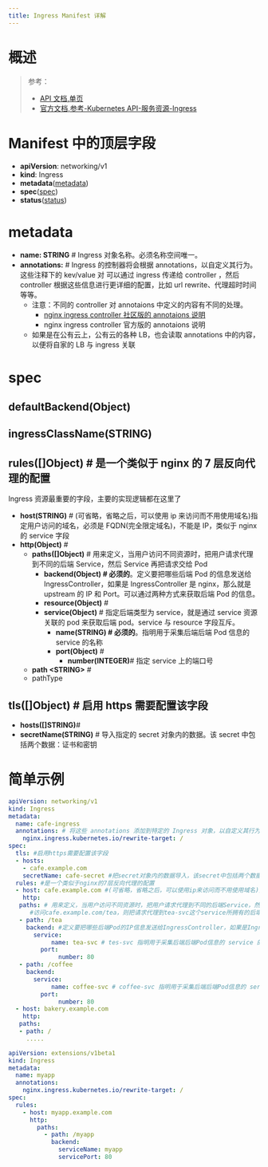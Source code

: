 ```yaml
---
title: Ingress Manifest 详解
---
```


# 概述

> 参考：
>
> - [API 文档,单页](https://kubernetes.io/docs/reference/generated/kubernetes-api/v1.21/#ingress-v1-networking-k8s-io)
> - [官方文档,参考-Kubernetes API-服务资源-Ingress](https://kubernetes.io/docs/reference/kubernetes-api/service-resources/ingress-v1/)

# Manifest 中的顶层字段

- **apiVersion**: networking/v1
- **kind**: Ingress
- **metadata**([metadata](#metadata))
- **spec**([spec](#spec))
- **status**([status](#status))

# metadata

- **name: STRING** # Ingress 对象名称。必须名称空间唯一。
- **annotations:** # Ingress 的控制器将会根据 annotations，以自定义其行为。这些注释下的 kev/value 对 可以通过 ingress 传递给 controller ，然后 controller 根据这些信息进行更详细的配置，比如 url rewrite、代理超时时间等等。
  - 注意：不同的 controller 对 annotaions 中定义的内容有不同的处理。
    - [nginx ingress controller 社区版的 annotaions 说明](https://kubernetes.github.io/ingress-nginx/user-guide/nginx-configuration/annotations/)
    - nginx ingress controller 官方版的 annotaions 说明
  - 如果是在公有云上，公有云的各种 LB，也会读取 annotations 中的内容，以便将自家的 LB 与 ingress 关联

# spec

## defaultBackend(Object)

## ingressClassName(STRING)

## rules([]Object) # 是一个类似于 nginx 的 7 层反向代理的配置

Ingress 资源最重要的字段，主要的实现逻辑都在这里了

- **host(STRING)** # (可省略，省略之后，可以使用 ip 来访问而不用使用域名)指定用户访问的域名，必须是 FQDN(完全限定域名)，不能是 IP，类似于 nginx 的 service 字段
- **http(Object)** #
  - **paths([]Object)** # 用来定义，当用户访问不同资源时，把用户请求代理到不同的后端 Service，然后 Service 再把请求交给 Pod
    - **backend(Object) # 必须的**。定义要把哪些后端 Pod 的信息发送给 IngressController，如果是 IngressController 是 nginx，那么就是 upstream 的 IP 和 Port。可以通过两种方式来获取后端 Pod 的信息。
    - **resource(Object)** #
    - **service(Object)** # 指定后端类型为 service，就是通过 service 资源关联的 pod 来获取后端 pod。service 与 resource 字段互斥。
      - **name(STRING) # 必须的**。指明用于采集后端后端 Pod 信息的 service 的名称
      - **port(Object)** #
        - **number(INTEGER)**# 指定 service 上的端口号
  - **path \<STRING>** #
  - pathType

## tls([]Object) # 启用 https 需要配置该字段

- **hosts([]STRING)**#
- **secretName(STRING)** # 导入指定的 secret 对象内的数据。该 secret 中包括两个数据：证书和密钥

# 简单示例

```yaml
apiVersion: networking/v1
kind: Ingress
metadata:
  name: cafe-ingress
  annotations: # 将这些 annotations 添加到特定的 Ingress 对象，以自定义其行为。
    nginx.ingress.kubernetes.io/rewrite-target: /
spec:
  tls: #启用https需要配置该字段
  - hosts:
    - cafe.example.com
    secretName: cafe-secret #把secret对象内的数据导入，该secret中包括两个数据：自签的证书和密钥，自签方式详见马哥的书《Kubernetes进阶实战》166页
  rules: #是一个类似于nginx的7层反向代理的配置
  - host: cafe.example.com #(可省略，省略之后，可以使用ip来访问而不用使用域名)指定用户访问的域名，必须是FQDN(完全限定域名)，不能是IP，类似于nginx的service字段
    http:
   paths: # 用来定义，当用户访问不同资源时，把用户请求代理到不同的后端Service，然后Service再把请求交给Pod
      #访问cafe.example.com/tea，则把请求代理到tea-svc这个service所拥有的后端pod上；访问cafe.example.com/coffee则把请求代理到名为coffee-svc这个service所拥有的后端pod上
   - path: /tea
     backend: #定义要把哪些后端Pod的IP信息发送给IngressController，如果是IngressController是nginx，那么这几个IP就是upstream的IP
       service:
            name: tea-svc # tes-svc 指明用于采集后端后端Pod信息的 service 的名称
         port:
              number: 80
   - path: /coffee
     backend:
       service:
            name: coffee-svc # coffee-svc 指明用于采集后端后端Pod信息的 service 的名称
         port:
              number: 80
  - host: bakery.example.com
    http:
   paths:
   - path: /
     .....
```

```yaml
apiVersion: extensions/v1beta1
kind: Ingress
metadata:
  name: myapp
  annotations:
    nginx.ingress.kubernetes.io/rewrite-target: /
spec:
  rules:
    - host: myapp.example.com
      http:
        paths:
          - path: /myapp
            backend:
              serviceName: myapp
              servicePort: 80
```
